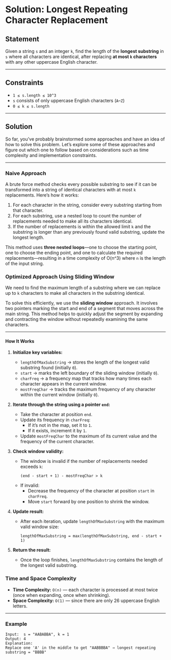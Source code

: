 # Solution: Longest Repeating Character Replacement

## Statement

Given a string `s` and an integer `k`, find the length of the **longest substring** in `s` where all characters are identical, after replacing **at most `k` characters** with any other uppercase English character.

---

## Constraints

- `1 ≤ s.length ≤ 10^3`
- `s` consists of only uppercase English characters (`A`–`Z`)
- `0 ≤ k ≤ s.length`

---

## Solution

So far, you’ve probably brainstormed some approaches and have an idea of how to solve this problem. Let’s explore some of these approaches and figure out which one to follow based on considerations such as time complexity and implementation constraints.

---

### Naive Approach

A brute force method checks every possible substring to see if it can be transformed into a string of identical characters with at most `k` replacements. Here’s how it works:

1. For each character in the string, consider every substring starting from that character.
2. For each substring, use a nested loop to count the number of replacements needed to make all its characters identical.
3. If the number of replacements is within the allowed limit `k` and the substring is longer than any previously found valid substring, update the longest length.

This method uses **three nested loops**—one to choose the starting point, one to choose the ending point, and one to calculate the required replacements—resulting in a time complexity of O(n^3) where `n` is the length of the input string.

### Optimized Approach Using Sliding Window

We need to find the maximum length of a substring where we can replace up to `k` characters to make all characters in the substring identical.

To solve this efficiently, we use the **sliding window** approach. It involves two pointers marking the start and end of a segment that moves across the main string. This method helps to quickly adjust the segment by expanding and contracting the window without repeatedly examining the same characters.

---

#### How It Works

1. **Initialize key variables:**

   - `lengthOfMaxSubstring` → stores the length of the longest valid substring found (initially `0`).
   - `start` → marks the left boundary of the sliding window (initially `0`).
   - `charFreq` → a frequency map that tracks how many times each character appears in the current window.
   - `mostFreqChar` → tracks the maximum frequency of any character within the current window (initially `0`).

2. **Iterate through the string using a pointer `end`:**

   - Take the character at position `end`.
   - Update its frequency in `charFreq`:
     - If it’s not in the map, set it to `1`.
     - If it exists, increment it by `1`.
   - Update `mostFreqChar` to the maximum of its current value and the frequency of the current character.

3. **Check window validity:**

   - The window is invalid if the number of replacements needed exceeds `k`:
     ```
     (end - start + 1) - mostFreqChar > k
     ```
   - If invalid:
     - Decrease the frequency of the character at position `start` in `charFreq`.
     - Move `start` forward by one position to shrink the window.

4. **Update result:**

   - After each iteration, update `lengthOfMaxSubstring` with the maximum valid window size:
     ```
     lengthOfMaxSubstring = max(lengthOfMaxSubstring, end - start + 1)
     ```

5. **Return the result:**
   - Once the loop finishes, `lengthOfMaxSubstring` contains the length of the longest valid substring.

### Time and Space Complexity

- **Time Complexity:** `O(n)` — each character is processed at most twice (once when expanding, once when shrinking).
- **Space Complexity:** `O(1)` — since there are only 26 uppercase English letters.

---

### Example

```text
Input:  s = "AABABBA", k = 1
Output: 4
Explanation:
Replace one 'A' in the middle to get "AABBBBA" → longest repeating substring = "BBBB"
```
